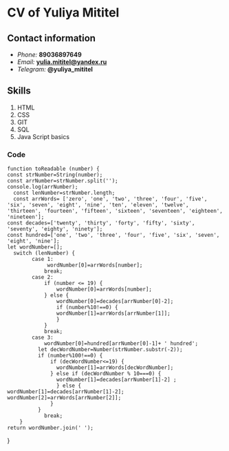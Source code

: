 # CV of Yuliya Mititel #

## Contact information ##

* *Phone:* **89036897649** 
* *Email:* **[yulia.mititel@yandex.ru](mailto:yulia.mititel@yandex.ru)**
* *Telegram:* **@yuliya_mititel**


## Skills ##
1. HTML
1. CSS
1. GIT
1. SQL
1. Java Script basics

### Code ###
    function toReadable (number) {
    const strNumber=String(number);
    const arrNumber=strNumber.split('');
    console.log(arrNumber);
      const lenNumber=strNumber.length;
      const arrWords= ['zero', 'one', 'two', 'three', 'four', 'five', 'six', 'seven', 'eight', 'nine', 'ten', 'eleven', 'twelve', 'thirteen', 'fourteen', 'fifteen', 'sixteen', 'seventeen', 'eighteen', 'nineteen']; 
    const decades=['twenty', 'thirty', 'forty', 'fifty', 'sixty', 'seventy', 'eighty', 'ninety'];
    const hundred=['one', 'two', 'three', 'four', 'five', 'six', 'seven', 'eight', 'nine'];
    let wordNumber=[];
      switch (lenNumber) {
            case 1:
                 wordNumber[0]=arrWords[number];
                break;
            case 2:
                if (number <= 19) {
                    wordNumber[0]=arrWords[number];
                } else {
                    wordNumber[0]=decades[arrNumber[0]-2];
                    if (number%10!==0) {
                    wordNumber[1]=arrWords[arrNumber[1]];
                    }
                }
                break;
            case 3:
                wordNumber[0]=hundred[arrNumber[0]-1]+ ' hundred';
              let decWordNumber=Number(strNumber.substr(-2));
              if (number%100!==0) {
                  if (decWordNumber<=19) {
                    wordNumber[1]=arrWords[decWordNumber];
                  } else if (decWordNumber % 10===0) {
                    wordNumber[1]=decades[arrNumber[1]-2] ;
                    } else {
    wordNumber[1]=decades[arrNumber[1]-2];				
    wordNumber[2]=arrWords[arrNumber[2]];
                  }
              }
                break;
        }
    return wordNumber.join(' ');
}
    

